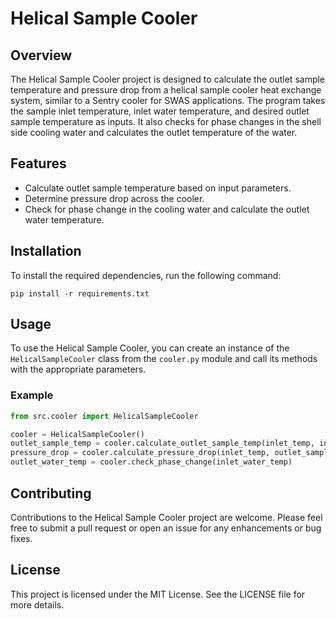 # Helical Sample Cooler

## Overview
The Helical Sample Cooler project is designed to calculate the outlet sample temperature and pressure drop from a helical sample cooler heat exchange system, similar to a Sentry cooler for SWAS applications. The program takes the sample inlet temperature, inlet water temperature, and desired outlet sample temperature as inputs. It also checks for phase changes in the shell side cooling water and calculates the outlet temperature of the water.

## Features
- Calculate outlet sample temperature based on input parameters.
- Determine pressure drop across the cooler.
- Check for phase change in the cooling water and calculate the outlet water temperature.

## Installation
To install the required dependencies, run the following command:

```
pip install -r requirements.txt
```

## Usage
To use the Helical Sample Cooler, you can create an instance of the `HelicalSampleCooler` class from the `cooler.py` module and call its methods with the appropriate parameters.

### Example
```python
from src.cooler import HelicalSampleCooler

cooler = HelicalSampleCooler()
outlet_sample_temp = cooler.calculate_outlet_sample_temp(inlet_temp, inlet_water_temp, desired_outlet_temp)
pressure_drop = cooler.calculate_pressure_drop(inlet_temp, outlet_sample_temp)
outlet_water_temp = cooler.check_phase_change(inlet_water_temp)
```

## Contributing
Contributions to the Helical Sample Cooler project are welcome. Please feel free to submit a pull request or open an issue for any enhancements or bug fixes.

## License
This project is licensed under the MIT License. See the LICENSE file for more details.
